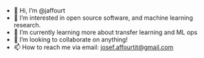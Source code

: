 - 👋 Hi, I’m @jaffourt
- 👀 I’m interested in open source software, and machine learning research.
- 🌱 I’m currently learning more about transfer learning and ML ops
- 💞️ I’m looking to collaborate on anything!
- 📫 How to reach me via email: josef.affourtit@gmail.com

<!---
jaffourt/jaffourt is a ✨ special ✨ repository because its `README.md` (this file) appears on your GitHub profile.
You can click the Preview link to take a look at your changes.
--->
